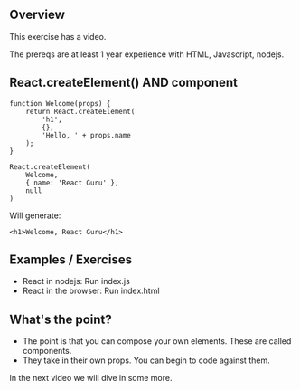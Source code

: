 ## Overview

This exercise has a video.

The prereqs are at least 1 year experience with HTML, Javascript, nodejs.

## React.createElement() AND component

    function Welcome(props) {
        return React.createElement(
            'h1',
            {},
            'Hello, ' + props.name
        );
    }

    React.createElement(
        Welcome,
        { name: 'React Guru' },
        null
    )

Will generate:

    <h1>Welcome, React Guru</h1>

## Examples / Exercises

- React in nodejs: Run index.js
- React in the browser: Run index.html

## What's the point?

- The point is that you can compose your own elements. These are called components.
- They take in their own props. You can begin to code against them.

In the next video we will dive in some more.
